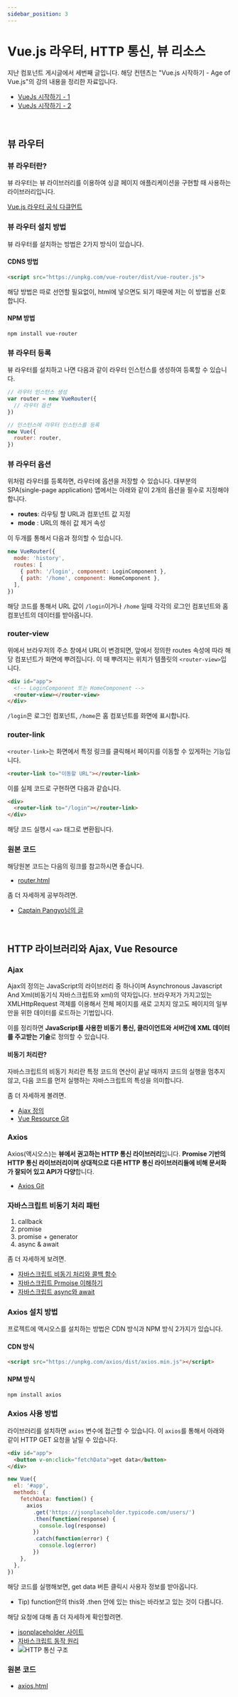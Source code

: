 ```yaml
---
sidebar_position: 3
---
```


# Vue.js 라우터, HTTP 통신, 뷰 리소스

지난 컴포넌트 게시글에서 세번째 글입니다. 해당 컨텐츠는 "Vue.js 시작하기 - Age of Vue.js"의 강의 내용을 정리한 자료입니다.

- [VueJs 시작하기 - 1](https://Azderica.github.io/01-vuejs-starter/)
- [VueJs 시작하기 - 2](https://Azderica.github.io/01-vuejs-starter/)

<br/>

## 뷰 라우터

### 뷰 라우터란?

뷰 라우터는 뷰 라이브러리를 이용하여 싱글 페이지 애플리케이션을 구현할 때 사용하는 라이브러리입니다.

[Vue.js 라우터 공식 다큐먼트](https://router.vuejs.org/kr/)

### 뷰 라우터 설치 방법

뷰 라우터를 설치하는 방법은 2가지 방식이 있습니다.

#### CDNS 방법

```html
<script src="https://unpkg.com/vue-router/dist/vue-router.js">
```

해당 방법은 따로 선언할 필요없이, html에 넣으면도 되기 때문에 저는 이 방법을 선호합니다.

#### NPM 방법

```shell
npm install vue-router
```

### 뷰 라우터 등록

뷰 라우터를 설치하고 나면 다음과 같이 라우터 인스턴스를 생성하여 등록할 수 있습니다.

```js
// 라우터 인스턴스 생성
var router = new VueRouter({
  // 라우터 옵션
})

// 인스턴스에 라우터 인스턴스를 등록
new Vue({
  router: router,
})
```

### 뷰 라우터 옵션

위처럼 라우터를 등록하면, 라우터에 옵션을 저장할 수 있습니다. 대부분의 SPA(single-page application) 앱에서는 아래와 같이 2개의 욥션을 필수로 지정해야합니다.

- **routes**: 라우팅 할 URL과 컴포넌트 값 지정
- **mode** : URL의 해쉬 값 제거 속성

이 두개를 통해서 다음과 정의할 수 있습니다.

```js
new VueRouter({
  mode: 'history',
  routes: [
    { path: '/login', component: LoginComponent },
    { path: '/home', component: HomeComponent },
  ],
})
```

해당 코드를 통해서 URL 값이 `/login`이거나 `/home` 일때 각각의 로그인 컴포넌트와 홈 컴포넌트의 데이터를 받아옵니다.

### router-view

위에서 브라우저의 주소 창에서 URL이 변경되면, 앞에서 정의한 routes 속성에 따라 해당 컴포넌트가 화면에 뿌려집니다. 이 때 뿌려지는 위치가 템플릿의 `<router-view>`입니다.

```html
<div id="app">
  <!-- LoginComponent 또는 HomeComponent -->
  <router-view></router-view>
</div>
```

`/login`은 로그인 컴포넌트, `/home`은 홈 컴포넌트를 화면에 표시합니다.

### router-link

`<router-link>`는 화면에서 특정 링크를 클릭해서 페이지를 이동할 수 있게하는 기능입니다.

```html
<router-link to="이동할 URL"></router-link>
```

이를 실제 코드로 구현하면 다음과 같습니다.

```html
<div>
  <router-link to="/login"></router-link>
</div>
```

해당 코드 실행시 `<a>` 태그로 변환됩니다.

### 원본 코드

해당원본 코드는 다음의 링크를 참고하시면 좋습니다.

- [router.html](https://github.com/Azderica/Study-lean-vue-js/blob/master/playground-complete/router.html)

좀 더 자세하게 공부하려면.

- [Captain Pangyo님의 글](https://joshua1988.github.io/web-development/vuejs/vue-router-navigation-guards/)

<br/>

## HTTP 라이브러리와 Ajax, Vue Resource

### Ajax

Ajax의 정의는 JavaScript의 라이브러리 중 하나이며 Asynchronous Javascript And Xml(비동기식 자바스크립트와 xml)의 약자입니다. 브라우저가 가지고있는 XMLHttpRequest 객체를 이용해서 전체 페이지를 새로 고치지 않고도 페이지의 일부만을 위한 데이터를 로드하는 기법입니다.

이를 정리하면 **JavaScript를 사용한 비동기 통신, 클라이언트와 서버간에 XML 데이터를 주고받는 기술**로 정의할 수 있습니다.

#### 비동기 처리란?

자바스크립트의 비동기 처리란 특정 코드의 연산이 끝날 때까지 코드의 실행을 멈추지 않고, 다음 코드를 먼저 실행하는 자바스크립트의 특성을 의미합니다.

좀 더 자세하게 볼려면.

- [Ajax 정의](https://ko.wikipedia.org/wiki/Ajax)
- [Vue Resource Git](https://github.com/pagekit/vue-resource)

### Axios

Axios(액시오스)는 **뷰에서 권고하는 HTTP 통신 라이브러리**입니다. **Promise 기반의 HTTP 통신 라이브러리이며 상대적으로 다른 HTTP 통신 라이브러리들에 비해 문서화가 잘되어 있고 API가 다양**합니다.

- [Axios Git](https://github.com/axios/axios)

### 자바스크립트 비동기 처리 패턴

1. callback
2. promise
3. promise + generator
4. async & await

좀 더 자세하게 보려면.

- [자바스크립트 비동기 처리와 콜백 함수](https://joshua1988.github.io/web-development/javascript/javascript-asynchronous-operation/)
- [자바스크립트 Prmoise 이해하기](https://joshua1988.github.io/web-development/javascript/promise-for-beginners/)
- [자바스크립트 async와 await](https://joshua1988.github.io/web-development/javascript/js-async-await/)

### Axios 설치 방법

프로젝트에 액시오스를 설치하는 방법은 CDN 방식과 NPM 방식 2가지가 있습니다.

#### CDN 방식

```html
<script src="https://unpkg.com/axios/dist/axios.min.js"></script>
```

#### NPM 방식

```
npm install axios
```

### Axios 사용 방법

라이브러리를 설치하면 `axios` 변수에 접근할 수 있습니다. 이 `axios`를 통해서 아래와 같이 HTTP GET 요청을 날릴 수 있습니다.

```html
<div id="app">
  <button v-on:click="fetchData">get data</button>
</div>
```

```js
new Vue({
  el: '#app',
  methods: {
    fetchData: function() {
      axios
        .get('https://jsonplaceholder.typicode.com/users/')
        .then(function(response) {
          console.log(response)
        })
        .catch(function(error) {
          console.log(error)
        })
    },
  },
})
```

해당 코드를 실행해보면, get data 버튼 클릭시 사용자 정보를 받아옵니다.

- Tip) function안의 this와 .then 안에 있는 this는 바라보고 있는 것이 다릅니다.

해당 요청에 대해 좀 더 자세하게 확인할려면.

- [jsonplaceholder 사이트](https://jsonplaceholder.typicode.com/)
- [자바스크립트 동작 원리](https://joshua1988.github.io/web-development/translation/javascript/how-js-works-inside-engine/)
- ![HTTP 통신 구조](https://user-images.githubusercontent.com/42582516/102364902-52e44e80-3ffa-11eb-9f59-97c20d7b2a11.png)

### 원본 코드

- [axios.html](https://github.com/Azderica/Study-lean-vue-js/blob/master/playground-complete/axios.html)
